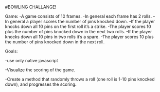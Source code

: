 #BOWLING CHALLANGE!

Game:
-A game consists of 10 frames.
-In general each frame has 2 rolls.
-In general a player scores the number of pins knocked down.
-If the player knocks down all 10 pins on the first roll it’s a strike.
-The player scores 10 plus the number of pins knocked down in the next two rolls.
-If the player knocks down all 10 pins in two rolls it’s a spare.
-The player scores 10 plus the number of pins knocked down in the next roll.

Goals:

-use only native javascript

-Visualize the scoring of the game.

-Create a method that randomly throws a roll (one roll is 1-10 pins knocked down), and progresses the scoring.
